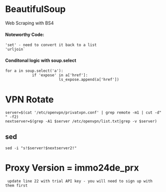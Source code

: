 # BeautifulSoup
Web Scraping with BS4

#### Noteworthy Code: 
    'set' - need to convert it back to a list
    'urljoin`

#### Conditonal logic with soup.select

    for a in soup.select('a'):
                if 'expose' in a['href']:
                            ls_expose.append(a['href'])
# VPN Rotate
    server=$(cat '/etc/openvpn/privatvpn.conf' | grep remote -m1 | cut -d" " -f2)
    nextserver=$(grep -A1 $server /etc/openvpn/list.txt|grep -v $server)
    
## sed
    sed -i "s!$server!$nextserver2!"
  
 # Proxy Version = immo24de_prx
     update line 22 with trial API key - you will need to sign up with them first
